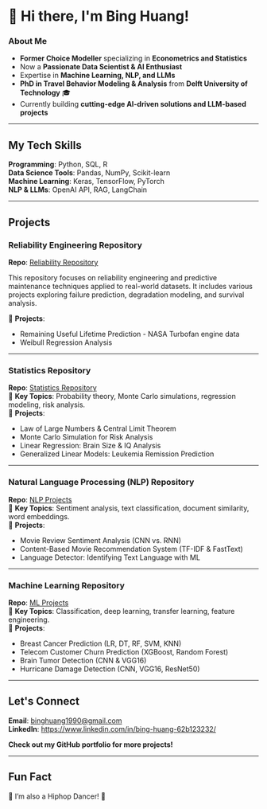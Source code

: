 # 👋 Hi there, I'm **Bing Huang!** 

### **About Me**  

- **Former Choice Modeller** specializing in **Econometrics and Statistics**  
- Now a **Passionate Data Scientist & AI Enthusiast**  
- Expertise in **Machine Learning, NLP, and LLMs**  
- **PhD in Travel Behavior Modeling & Analysis** from **Delft University of Technology** 🎓  
- Currently building **cutting-edge AI-driven solutions and LLM-based projects** 

---

## **My Tech Skills**  

**Programming**: Python, SQL, R  
**Data Science Tools**: Pandas, NumPy, Scikit-learn  
**Machine Learning**: Keras, TensorFlow, PyTorch  
**NLP & LLMs**: OpenAI API, RAG, LangChain  

---

## **Projects**  

### **Reliability Engineering Repository**  
**Repo**: [Reliability Repository](https://github.com/BingBingBao/Reliability_Projects)   

This repository focuses on reliability engineering and predictive maintenance techniques applied to real-world datasets. It includes various projects exploring failure prediction, degradation modeling, and survival analysis.

🔹 **Projects**:  
   - Remaining Useful Lifetime Prediction - NASA Turbofan engine data
   - Weibull Regression Analysis

---

### **Statistics Repository**  
**Repo**: [Statistics Repository](https://github.com/BingBingBao/Statistics)  
🔹 **Key Topics**: Probability theory, Monte Carlo simulations, regression modeling, risk analysis.  
🔹 **Projects**:  
   - Law of Large Numbers & Central Limit Theorem 
   - Monte Carlo Simulation for Risk Analysis 
   - Linear Regression: Brain Size & IQ Analysis 
   - Generalized Linear Models: Leukemia Remission Prediction

---

### **Natural Language Processing (NLP) Repository**  
**Repo**: [NLP Projects](https://github.com/BingBingBao/NLP_projects)  
🔹 **Key Topics**: Sentiment analysis, text classification, document similarity, word embeddings.  
🔹 **Projects**:  
   - Movie Review Sentiment Analysis (CNN vs. RNN)  
   - Content-Based Movie Recommendation System (TF-IDF & FastText) 
   - Language Detector: Identifying Text Language with ML 

---

### **Machine Learning Repository**  
**Repo**: [ML Projects](https://github.com/BingBingBao/ML_Projects)  
🔹 **Key Topics**: Classification, deep learning, transfer learning, feature engineering.  
🔹 **Projects**:  
   - Breast Cancer Prediction (LR, DT, RF, SVM, KNN) 
   - Telecom Customer Churn Prediction (XGBoost, Random Forest)  
   - Brain Tumor Detection (CNN & VGG16) 
   - Hurricane Damage Detection (CNN, VGG16, ResNet50) 

---

## **Let's Connect**  

**Email**: [binghuang1990@gmail.com](mailto:binghuang1990@gmail.com)  
**LinkedIn**: https://www.linkedin.com/in/bing-huang-62b123232/

**Check out my GitHub portfolio for more projects!**  

---

## **Fun Fact**  

💃 I’m also a Hiphop Dancer! 🕺  
